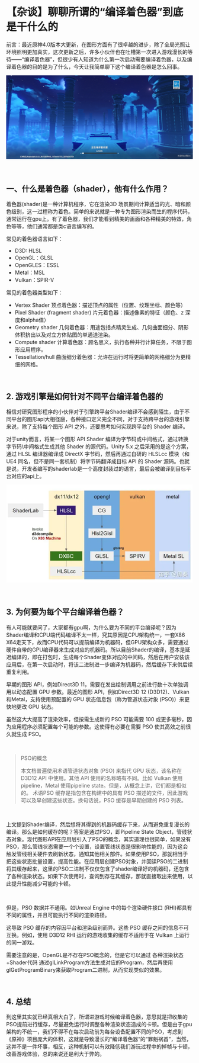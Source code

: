 # 【杂谈】聊聊所谓的“编译着色器”到底是干什么的

前言：最近原神4.0版本大更新，在图形方面有了很卓越的进步，除了全局光照让环境照明更加真实，这次更新之后，许多小伙伴也在吐槽第一次进入游戏漫长的等待——“编译着色器”，但很少有人知道为什么第一次启动需要编译着色器，以及编译着色器的目的是为了什么，今天让我简单聊下这个编译着色器是怎么回事。

![](../imgs/0905/image.png)

</br>

## 一、什么是着色器（shader），他有什么作用？

着色器(shader)是一种计算机程序，它在渲染3D 场景期间计算适当的光、暗和颜色级别，这一过程称为着色。简单的来说就是一种专为图形渲染而生的程序代码，通常运行在gpu上。有了着色器，我们才能看到精美的画面和各种精美的特效，角色等等，他们通常都是类c语言编写的。

常见的着色器语言如下：

- D3D: HLSL
- OpenGL：GLSL
- OpenGLES：ESSL
- Metal：MSL
- Vulkan：SPIR-V

常见的着色器类型如下：

- Vertex Shader 顶点着色器：描述顶点的属性（位置、纹理坐标、颜色等）
- Pixel Shader (fragment shader) 片元着色器：描述像素的特征（颜色、z 深度和alpha值）
- Geometry shader 几何着色器：用途包括点精灵生成、几何曲面细分、阴影体积挤出以及对立方体贴图的单通道渲染。
- Compute shader 计算着色器：顾名思义，执行各种并行计算任务，不限于图形应用程序。
- Tessellation/hull 曲面细分着色器：允许在运行时将更简单的网格细分为更精细的网格。

</br>

## 2. 游戏引擎是如何针对不同平台编译着色器的

相信对研究图形程序的小伙伴对于引擎跨平台Shader编译不会感到陌生，由于不同平台的图形api大相径庭，各种接口定义完全不同，对于支持跨平台的游戏引擎来说，除了支持每个图形 API 之外，还要思考如何实现跨平台的 Shader 编译。

对于unity而言，将某一个图形 API Shader 编译为字节码或中间格式，通过转换字节码\中间格式生成其他 Shader 的源代码。Unity 5.x 之后采用的是这个方案，通过 HLSL 编译器编译成 DirectX 字节码，然后再通过自研的 HLSLcc 模块（和 UE4 同名，但不是同一套机制）将字节码翻译成目标 API 的 Shader 源码。也就是说，开发者编写的shaderlab是一个高度封装过的语言，最后会被编译到目标平台对应的api上。

![](../imgs/0905/image%20(1).png)

</br>

## 3. 为何要为每个平台编译着色器？

有人可能就要问了，大家都有gpu啊，为什么要为不同的平台编译呢？因为Shader编译和CPU端代码编译不太一样，究其原因是CPU架构统一，一套X86 X64走天下，故而CPU代码可以提前编译为机器码，但GPU架构众多，需要通过硬件自带的GPU编译器来生成对应的机器码。所以目前Shader的编译，基本是延迟编译的，即在打包时，生成每个Shader变体对应的中间码，然后在用户安装该应用后，在第一次启动时，将该二进制进一步编译为机器码，然后缓存下来供后续重复利用。

早期的图形 API，例如Direct3D 11，需要在发出绘制调用之前进行数十次单独调用以动态配置 GPU 参数。最近的图形 API，例如Direct3D 12 (D3D12)、Vulkan和Metal，支持使用预配置的 GPU 状态信息包（称为管道状态对象 (PSO)）来更快地更改 GPU 状态。

虽然这大大提高了渲染效率，但按需生成新的 PSO 可能需要 100 或更多毫秒，因为应用程序必须配置每个可能的参数。这使得有必要在需要 PSO 使其高效之前很久就生成 PSO。

</br>

> PSO的概念
>
> 本文档普遍使用术语管道状态对象 (PSO) 来指代 GPU 状态，该名称在 D3D12 API 中使用。其他 API 使用的名称略有不同。比如 Vulkan 使用pipeline，Metal 使用pipeline state。但是，从概念上讲，它们都是相似的。
> 术语PSO 缓存是指包含在构建中的具有 PSO 描述的文件，因此游戏可以及早创建这些状态。换句话说，PSO 缓存是早期创建的 PSO 列表。

</br>

上文提到Shader编译，然后想将其得到的机器码缓存下来，从而避免重复漫长的编译。那么是如何缓存的呢？答案是通过PSO，即Pipeline State Object，管线状态对象。现代图形API在应用层引入了PSO的概念，其实道理也很简单，如果没有PSO，那么管线状态需要一个个设置，设置管线状态是很影响性能的，因为这会触发管线相关硬件去刷新状态，通知其他相关部件。如果使用PSO，那就相当于把这些状态批量设置，提高性能。在应用层创建PSO对象，并回读PSO的二进制将其缓存起来，这里的PSO二进制不仅仅包含了shader编译好的机器码，还包含了各种渲染状态。如果下次使用时，查询到存在其缓存，那就直接取出来使用，以此提升性能减少可能的卡顿。

</br>

但是，PSO 数据并不通用。如Unreal Engine 中的每个渲染硬件接口 (RHI)都具有不同的属性，并且可能执行不同的渲染路径。

这导致 PSO 缓存的内容因平台和渲染级别而异。这些 PSO 缓存之间的信息不可互换。例如，使用 D3D12 RHI 运行的游戏收集的缓存不适用于在 Vulkan 上运行的同一游戏。

需要注意的是，OpenGL是不存在PSO概念的，但是它可以通过 各种渲染状态+Shader代码 通过glLinkProgram方法生成对应的Program，然后再使用glGetProgramBinary来获取Program二进制，从而实现类似的效果。

</br>

## 4. 总结

到这里其实就已经真相大白了，所谓进游戏时候编译着色器，意思就是把收集的PSO提前进行缓存，尽量避免运行时调整各种渲染状态造成的卡顿。但是由于gpu架构的不统一，我们不得不在每次启动前为每台设备配置不同的PSO，考虑到《原神》项目庞大的体积，这就是导致漫长的“编译着色器”的“罪魁祸首”，当然，这并不是一件坏事，相反，这种机制可以有效降低我们游玩过程中的掉帧与卡顿，改善游戏体验，总的来说还是利大于弊的。
